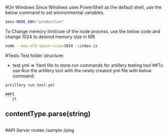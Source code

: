 #On Windows
Since Windows uses PowerShell as the default shell, use the below command
to set environmental variables.
```powershell
$env:NODE_ENV="production"
```

To Change memory limit/use of the node process, use the below code and change 1024 to desired memory size in MB
```bash
node --max-old-space-size=1024 .\index.js
```

#Tests
Test folder structure:
- test.yml	=> Yaml file to store run commands for artillery testing tool
##To use
Run the artillery tool with the newly created yml file with below command:
```powershell
artillery run test.yml
```



```
#API
```js

```

## contentType.parse(string)
```js

```


#API Server routes
/sample
/ping